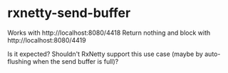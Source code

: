 # rxnetty-send-buffer

Works with http://localhost:8080/4418
Return nothing and block with http://localhost:8080/4419

Is it expected? Shouldn't RxNetty support this use case (maybe by auto-flushing when the send buffer is full)? 